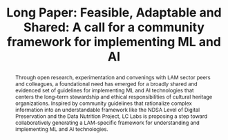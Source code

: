 ---
abstract: 'Through open research, experimentation and convenings with LAM sector peers
  and colleagues, a foundational need has emerged for a broadly shared and evidenced
  set of guidelines for implementing ML and AI technologies that centers the long-term
  stewardship and ethical responsibilities of cultural heritage organizations. Inspired
  by community guidelines that rationalize complex information into an understandable
  framework like the NDSA Level of Digital Preservation and the Data Nutrition Project,
  LC Labs is proposing a step toward collaboratively generating a LAM-specific framework
  for understanding and implementing ML and AI technologies.  '
creators:
- Potter, Abigail
date: null
document_url: https://az659834.vo.msecnd.net/eventsairwesteuprod/production-inconference-public/2d51dd5f0fcf4af0939ee9a7b8cbb309
grand_parent: iPRES
institutions:
- Library of Congress
keywords:
- community guidelines
landing_page_url: null
language: eng
layout: publication
license: CC-BY 4.0 International
notes_url: null
parent: iPRES 2022
publication_type: long paper
size: null
slides_url: null
source_name: iPRES
stream_url: null
title: 'Long Paper: Feasible, Adaptable and Shared: A call for a community framework
  for implementing ML and AI'
year: 2022
---